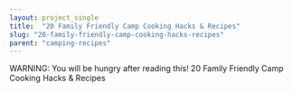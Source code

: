 ```yaml
---
layout: project_single
title:  "20 Family Friendly Camp Cooking Hacks & Recipes"
slug: "20-family-friendly-camp-cooking-hacks-recipes"
parent: "camping-recipes"
---
```

WARNING: You will be hungry after reading this! 20 Family Friendly Camp Cooking Hacks & Recipes